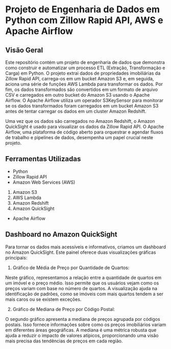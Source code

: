# Projeto de Engenharia de Dados em Python com Zillow Rapid API, AWS e Apache Airflow

## Visão Geral

Este repositório contém um projeto de engenharia de dados que demonstra como construir e automatizar um processo ETL (Extração, Transformação e Carga) em Python. O projeto extrai dados de propriedades imobiliárias da Zillow Rapid API, carrega-os em um bucket Amazon S3 e, em seguida, aciona uma série de funções AWS Lambda para transformar os dados. Por fim, os dados transformados são convertidos em um formato de arquivo CSV e carregados em outro bucket do Amazon S3 usando o Apache Airflow. O Apache Airflow utiliza um operador S3KeySensor para monitorar se os dados transformados foram carregados em um bucket Amazon S3 antes de tentar carregar os dados em um cluster Amazon Redshift.

Uma vez que os dados são carregados no Amazon Redshift, o Amazon QuickSight é usado para visualizar os dados da Zillow Rapid API. O Apache Airflow, uma plataforma de código aberto para orquestrar e agendar fluxos de trabalho e pipelines de dados, desempenha um papel crucial neste projeto.

## Ferramentas Utilizadas

- Python
- Zillow Rapid API
- Amazon Web Services (AWS)

1. Amazon S3
2. AWS Lambda
3. Amazon Redshift
4. Amazon QuickSight

- Apache Airflow

## Dashboard no Amazon QuickSight

Para tornar os dados mais acessíveis e informativos, criamos um dashboard no Amazon QuickSight. Este painel oferece duas visualizações gráficas principais:

1. Gráfico de Média de Preço por Quantidade de Quartos:

Neste gráfico, representamos a relação entre a quantidade de quartos em um imóvel e o preço médio. Isso permite que os usuários vejam como os preços variam com base no número de quartos. A visualização ajuda na identificação de padrões, como se imóveis com mais quartos tendem a ser mais caros ou se existem exceções.

2. Gráfico de Mediana de Preço por Código Postal:

O segundo gráfico apresenta a mediana de preços agrupada por códigos postais. Isso fornece informações sobre como os preços imobiliários variam em diferentes áreas geográficas. A mediana é uma métrica robusta que ajuda a reduzir o impacto de valores atípicos, proporcionando uma visão mais precisa das tendências de preços em cada região.



